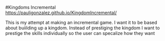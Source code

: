 #Kingdoms Incremental
https://pauljgonzalez.github.io/KingdomIncremental/

This is my attempt at making an incremental game. I want it to be based about buiilding up a kingdom. Instead of
prestiging the kingdom I want to prestige the skills individually so the user can specalize how they want
